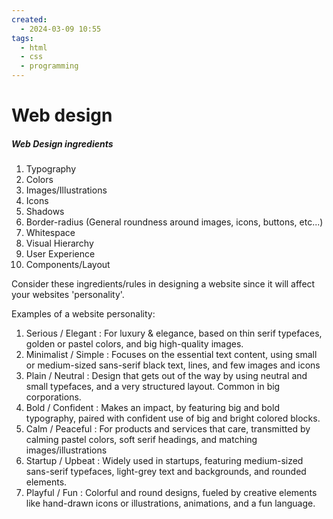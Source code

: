 ```yaml
---
created:
  - 2024-03-09 10:55
tags:
  - html
  - css
  - programming
---
```

# Web design

##### Web Design ingredients
1. Typography
2. Colors
3. Images/Illustrations
4. Icons
5. Shadows
6. Border-radius (General roundness around images, icons, buttons, etc...)
7. Whitespace
8. Visual Hierarchy
9. User Experience
10. Components/Layout

Consider these ingredients/rules in designing a website since it will affect your websites 'personality'.

Examples of a website personality:
1. Serious / Elegant : For luxury & elegance, based on thin serif typefaces, golden or pastel colors, and big high-quality images.
2. Minimalist / Simple : Focuses on the essential text content, using small or medium-sized sans-serif black text, lines, and few images and icons
3. Plain / Neutral : Design that gets out of the way by using neutral and small typefaces, and a very structured layout.  Common in big corporations.
4. Bold / Confident : Makes an impact, by featuring big and bold typography, paired with confident use of big and bright colored blocks.
5. Calm / Peaceful : For products and services that care, transmitted by calming pastel colors, soft serif headings, and matching images/illustrations
6. Startup / Upbeat : Widely used in startups, featuring medium-sized sans-serif typefaces, light-grey text and backgrounds, and rounded elements.
7. Playful / Fun : Colorful and round designs, fueled by creative elements like hand-drawn icons or illustrations, animations, and a fun language.
